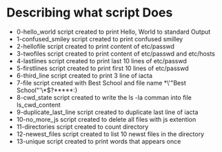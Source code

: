 # Describing what script Does
- 0-hello_world script created to print Hello, World to standard Output
- 1-confused_smiley script created to print confused smilley
- 2-hellofile script created to print content of etc/passwd
- 3-twofiles script created to print content of etc/passwd and etc/hosts
- 4-lastlines script created to print last 10 lines of etc/passwd
- 5-firstlines script created to print first 10 lines of etc/passwd
- 6-third_line script created  to print 3 line of iacta
- 7-file script created with Best School and file name \*\\'"Best School"\'\\*$\?\*\*\*\*\*:)
- 8-cwd_state script created to write the ls -la comman into file ls_cwd_content
- 9-duplicate_last_line script created to duplicate last line of iacta
- 10-no_more_js script created to delete all files with js extention
- 11-directories script created to count directory
- 12-newest_files script created to list 10 newst files in the directory
- 13-unique script created to print words that appears once
